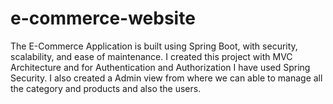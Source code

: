 # e-commerce-website
The E-Commerce Application is built using Spring Boot, with security, scalability, and ease of maintenance. I created this project with MVC Architecture and for Authentication and Authorization I have used Spring Security. I also created a Admin view from where we can able to  manage all the category and products and also the users.
